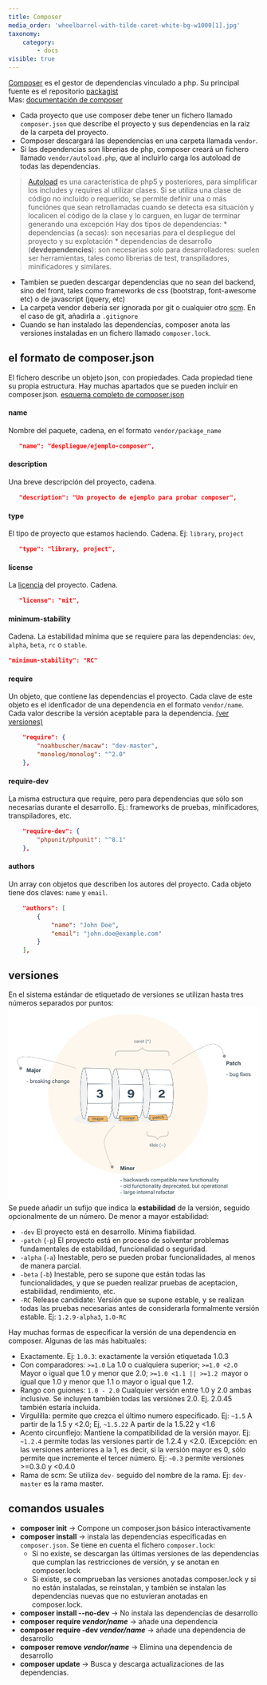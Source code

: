 ```yaml
---
title: Composer
media_order: 'wheelbarrel-with-tilde-caret-white-bg-w1000[1].jpg'
taxonomy:
    category:
        - docs
visible: true
---
```


[Composer](https://getcomposer.org) es el gestor de dependencias vinculado a php. Su principal fuente es el repositorio [packagist](https://packagist.org/)  
Mas: [documentación de composer](https://getcomposer.org/doc/)

* Cada proyecto que use composer debe tener un fichero llamado `composer.json` que describe el proyecto y sus dependencias en la raíz de la carpeta del proyecto.
* Composer descargará las dependencias en una carpeta llamada  `vendor`.
* Si las dependencias son librerias de php, composer creará un fichero llamado `vendor/autoload.php`, que al incluirlo carga los autoload de todas las dependencias.
> [Autoload](https://developer.hyvor.com/php/autoload-classes-namespaces) es una característica de php5 y posteriores, para simplificar los includes y requires al utilizar clases.
> Si se utiliza una clase de código no incluido o requerido, se permite definir una o más funciónes que sean retrollamadas cuando se detecta esa situación y
> localicen el código de la clase y lo carguen, en lugar de terminar generando una excepción
Hay dos tipos de dependencias:
    * dependencias (a secas): son necesarias para el despliegue del proyecto y su explotación
    * dependencias de desarrollo (**devdependencies**): son necesarias solo para desarrolladores: suelen ser herramientas, tales como librerias de test, transpiladores, minificadores y similares.
* Tambien se pueden descargar dependencias que no sean del backend, sino del front, tales como frameworks de css (bootstrap, font-awesome etc) o de javascript (jquery, etc)
* La carpeta vendor debería ser ignorada por git o cualquier otro <abbr title="source code manager">scm</abbr>. En el caso de git, añadirla a `.gitignore`
* Cuando se han instalado las dependencias, composer anota las versiones instaladas en un fichero llamado `composer.lock`.

## el formato de composer.json
El fichero describe un objeto json, con propiedades. Cada propiedad tiene su propia estructura. Hay muchas apartados que se pueden incluir en composer.json. [esquema completo de composer.json](https://getcomposer.org/doc/04-schema.md)

#### name
Nombre del paquete, cadena, en el formato `vendor/package_name`
```json
   "name": "despliegue/ejemplo-composer",
```

#### description
Una breve descripción del proyecto, cadena.
```json
   "description": "Un proyecto de ejemplo para probar composer",
```
#### type
El tipo de proyecto que estamos haciendo. Cadena. Ej: `library`, `project`
```json
   "type": "library, project",
```
#### license
La [licencia](https://spdx.org/licenses/) del proyecto. Cadena.
```json   
   "license": "mit",
```

#### minimum-stability
Cadena. La estabilidad mínima que se requiere para las dependencias: `dev`, `alpha`, `beta`, `rc` o `stable`.
```json
"minimum-stability": "RC"
```

#### require
Un objeto, que contiene las dependencias el proyecto. Cada clave de este objeto es el idenficador de una dependencia en el formato `vendor/name`. Cada valor describe la versión aceptable para la dependencia. [(ver versiones)](Versiones)
```json
    "require": {
        "noahbuscher/macaw": "dev-master",
        "monolog/monolog": "^2.0"
    },
```

#### require-dev
La misma estructura que require, pero para dependencias que sólo son necesarias durante el desarrollo. Ej.: frameworks de pruebas, minificadores, transpiladores, etc.
```json
    "require-dev": {
        "phpunit/phpunit": "^8.1"
    },
```
#### authors
Un array con objetos que describen los autores del proyecto. Cada objeto tiene dos claves: `name` y `email`.
```json
    "authors": [
        {
            "name": "John Doe",
            "email": "john.doe@example.com"
        }
    ],
```

## versiones

En el sistema estándar de etiquetado de versiones se utilizan hasta tres números separados por puntos:
![Standard version system](wheelbarrel-with-tilde-caret-white-bg-w1000%5B1%5D.jpg)
Se puede añadir un sufijo que indica la **estabilidad** de la versión, seguido opcionalmente de un número. De menor a mayor estabilidad:
* `-dev` El proyecto está en desarrollo. Mínima fiabilidad.
* `-patch` (`-p`) El proyecto está en proceso de solventar problemas fundamentales de estabildad, funcionalidad o seguridad.
* `-alpha` (`-a`) Inestable, pero se pueden probar funcionalidades, al menos de manera parcial.
* `-beta` (`-b`) Inestable, pero se supone que están todas las funcionalidades, y que se pueden realizar pruebas de aceptacion, estabilidad, rendimiento, etc.
* `-RC` Release candidate: Versión que se supone estable, y se realizan todas las pruebas necesarias antes de considerarla formalmente versión estable.
Ej: `1.2.9-alpha3`, `1.0-RC`

Hay muchas formas de especificar la versión de una dependencia en composer. Algunas de las más habituales:
* Exactamente. Ej: `1.0.3`: exactamente la versión etiquetada 1.0.3
* Con comparadores: `>=1.0` La 1.0 o cualquiera superior; `>=1.0 <2.0` Mayor o igual que 1.0 y menor que 2.0; `>=1.0 <1.1 || >=1.2 `mayor o igual que 1.0 y menor que 1.1 o mayor o igual que 1.2.
* Rango con guiones: `1.0 - 2.0` Cualquier versión entre 1.0 y 2.0 ambas inclusive. Se incluyen también todas las versiónes 2.0. Ej. 2.0.45 también estaría incluida.
* Virgulilla: permite que crezca el último numero especificado. Ej: `~1.5` A partir de la 1.5 y <2.0; Ej, `~1.5.22` A partir de la 1.5.22 y <1.6
* Acento circunflejo: Mantiene la compatibilidad de la versión mayor. Ej: `~1.2.4` permite todas las versiones partir de 1.2.4 y <2.0. (Excepción: en las versiones anteriores a la 1, es decir, si la versión mayor es 0, sólo permite que incremente el tercer número. Ej: `~0.3` permite versiones >=0.3.0 y <0.4.0
* Rama de scm: Se utiliza `dev-` seguido del nombre de la rama. Ej: `dev-master` es la rama master.

## comandos usuales

* **composer init** → Compone un composer.json básico interactivamente
* **composer install** → instala las dependencias especificadas en `composer.json`. Se tiene en cuenta el fichero `composer.lock`:
    * Si no existe, se descargan las últimas versiones de las dependencias que cumplan las restricciones de versión, y se anotan en composer.lock
    * Si existe, se comprueban las versiones anotadas composer.lock y si no están instaladas, se reinstalan, y también se instalan las dependencias nuevas que no estuvieran anotadas en composer.lock.
* **composer install --no-dev** → No instala las dependencias de desarrollo
* **composer require _vendor/name_** → añade una dependencia
* **composer require -dev _vendor/name_** → añade una dependencia de desarrollo
* **composer remove _vendor/name_** → Elimina una dependencia de desarrollo
* **composer update** → Busca y descarga actualizaciones de las dependencias.





